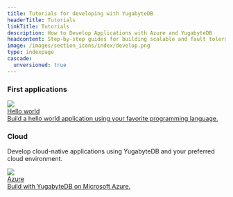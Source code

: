 ```yaml
---
title: Tutorials for developing with YugabyteDB
headerTitle: Tutorials
linkTitle: Tutorials
description: How to Develop Applications with Azure and YugabyteDB
headcontent: Step-by-step guides for building scalable and fault tolerant applications with YugabyteDB using your favorite programming language, software, and services
image: /images/section_icons/index/develop.png
type: indexpage
cascade:
  unversioned: true
---
```


### First applications

<div class="row">

  <div class="col-12 col-md-6 col-lg-12 col-xl-6">
    <a class="section-link icon-offset" href="build-apps/">
      <div class="head">
        <img class="icon" src="/images/section_icons/quick_start/sample_apps.png" aria-hidden="true" />
        <div class="title">Hello world</div>
      </div>
      <div class="body">
        Build a hello world application using your favorite programming language.
      </div>
    </a>
  </div>

</div>

### Cloud

Develop cloud-native applications using YugabyteDB and your preferred cloud environment.

<div class="row">

  <div class="col-12 col-md-6 col-lg-12 col-xl-6">
    <a class="section-link icon-offset" href="azure/">
      <div class="head">
        <img class="icon" src="/images/tutorials/azure/azure-logo.png" aria-hidden="true" />
        <div class="title">Azure</div>
      </div>
      <div class="body">
        Build with YugabyteDB on Microsoft Azure.
      </div>
    </a>
  </div>

</div>
